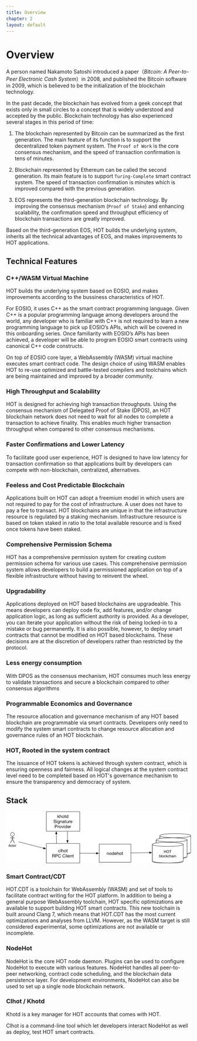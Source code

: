 ```yaml
---
title: Overview
chapter: 2
layout: default
---
```

# Overview
A person named Nakamoto Satoshi introduced a paper（*Bitcoin: A Peer-to-Peer Electronic Cash System*）in 2008, and published the Bitcoin software in 2009, which is believed to be the initialization of the blockchain technology.

In the past decade, the blockchain has evolved from a geek concept that exists only in small circles to a concept that is widely understood and accepted by the public. Blockchain technology has also experienced several stages in this period of time:

1. The blockchain represented by Bitcoin can be summarized as the first generation. The main feature of its function is to support the decentralized token payment system. The `Proof of Work` is the core consensus mechanism, and the speed of transaction confirmation is tens of minutes.

2. Blockchain represented by Ethereum can be called the second generation. Its main feature is to support `Turing-Complete` smart contract system. The speed of transaction confirmation is minutes which is improved compared with the previous generation.

3. EOS represents the third-generation blockchain technology. By improving the consensus mechanism (`Proof of Stake`) and enhancing scalability, the confirmation speed and throughput efficiency of blockchain transactions are greatly improved.


Based on the third-generation EOS, HOT builds the underlying system, inherits all the technical advantages of EOS, and makes improvements to HOT applications.

## Technical Features

### C++/WASM Virtual Machine

HOT builds the underlying system based on EOSIO, and makes improvements according to the bussiness characteristics of HOT.

For EOSIO, it uses C++ as the smart contract programming language. Given C++ is a popular programming language among developers around the world, any developer who is familiar with C++ is not required to learn a new programming language to pick up EOSIO’s APIs, which will be covered in this onboarding series. Once familiarity with EOSIO’s APIs has been achieved, a developer will be able to program EOSIO smart contracts using canonical C++ code constructs.

On top of EOSIO core layer, a WebAssembly (WASM) virtual machine executes smart contract code. The design choice of using WASM enables HOT to re-use optimized and battle-tested compilers and toolchains which are being maintained and improved by a broader community.

### High Throughput and Scalability

HOT is designed for achieving high transaction throughputs. Using the consensus mechanism of Delegated Proof of Stake (DPOS), an HOT blockchain network does not need to wait for all nodes to complete a transaction to achieve finality. This enables much higher transaction throughput when compared to other consensus mechanisms.

### Faster Confirmations and Lower Latency

To facilitate good user experience, HOT is designed to have low latency for transaction confirmation so that applications built by developers can compete with non-blockchain, centralized, alternatives.

### Feeless and Cost Predictable Blockchain

Applications built on HOT can adopt a freemium model in which users are not required to pay for the cost of infrastructure. A user does not have to pay a fee to transact. HOT blockchains are unique in that the infrastructure resource is regulated by a staking mechanism. Infrastructure resource is based on token staked in ratio to the total available resource and is fixed once tokens have been staked. 

### Comprehensive Permission Schema

HOT has a comprehensive permission system for creating custom permission schema for various use cases. This comprehensive permission system allows developers to build a permissioned application on top of a flexible infrastructure without having to reinvent the wheel.

### Upgradability

Applications deployed on HOT based blockchains are upgradeable. This means developers can deploy code fix, add features, and/or change application logic, as long as sufficient authority is provided. As a developer, you can iterate your application without the risk of being locked-in to a mistake or bug permanently. It is also possible, however, to deploy smart contracts that cannot be modified on HOT based blockchains. These decisions are at the discretion of developers rather than restricted by the protocol.

### Less energy consumption

With DPOS as the consensus mechanism, HOT consumes much less energy to validate transactions and secure a blockchain compared to other consensus algorithms

### Programmable Economics and Governance

The resource allocation and governance mechanism of any HOT based blockchain are programmable via smart contracts. Developers only need to modify the system smart contracts to change resource allocation and governance rules of an HOT blockchain. 

### HOT, Rooted in the system contract

The issuance of HOT tokens is achieved through system contract, which is ensuring openness and fairness. All logical changes at the system contract level need to be completed based on HOT's governance mechanism to ensure the transparency and democracy of system.

## Stack

<img src="/assets/images/arch.png" style="width:600px;" alt="A typical interaction with the HOT blockchain.">

### Smart Contract/CDT

HOT.CDT is a toolchain for WebAssembly (WASM) and set of tools to facilitate contract writing for the HOT platform. In addition to being a general purpose WebAssembly toolchain, HOT specific optimizations are available to support building HOT smart contracts. This new toolchain is built around Clang 7, which means that HOT.CDT has the most current optimizations and analyses from LLVM. However, as the WASM target is still considered experimental, some optimizations are not available or incomplete.

### NodeHot

NodeHot is the core HOT node daemon. Plugins can be used to configure NodeHot to execute with various features. NodeHot handles all peer-to-peer networking, contract code scheduling, and the blockchain data persistence layer. For development environments, NodeHot can also be used to set up a single node blockchain network.

### Clhot / Khotd

Khotd is a key manager for HOT accounts that comes with HOT.

Clhot is a command-line tool which let developers interact NodeHot as well as deploy, test HOT smart contracts.